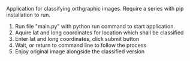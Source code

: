 Application for classifying orthgraphic images. Require a series with pip installation to run.

1. Run file "main.py" with python run command to start application.
2. Aquire lat and long coordinates for location which shall be classified
3. Enter lat and long coordinates, click submit button
4. Wait, or return to command line to follow the process
5. Enjoy original image alongside the classified version
